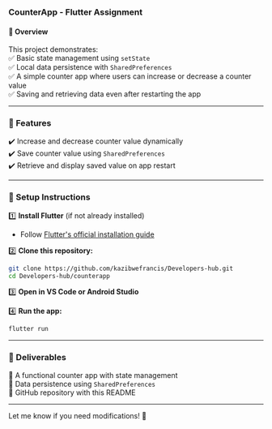 

### **CounterApp - Flutter Assignment**  

#### **📌 Overview**  
This project demonstrates:  
✅ Basic state management using `setState`  
✅ Local data persistence with `SharedPreferences`  
✅ A simple counter app where users can increase or decrease a counter value  
✅ Saving and retrieving data even after restarting the app  

---

### **📌 Features**  
✔️ Increase and decrease counter value dynamically  
✔️ Save counter value using `SharedPreferences`  
✔️ Retrieve and display saved value on app restart  

---

### **📌 Setup Instructions**  
1️⃣ **Install Flutter** (if not already installed)  
   - Follow [Flutter's official installation guide](https://flutter.dev/docs/get-started/install)  

2️⃣ **Clone this repository:**  
```sh
git clone https://github.com/kazibwefrancis/Developers-hub.git
cd Developers-hub/counterapp
```

3️⃣ **Open in VS Code or Android Studio**  

4️⃣ **Run the app:**  
```sh
flutter run
```

---

### **📌 Deliverables**  
📂 A functional counter app with state management  
📂 Data persistence using `SharedPreferences`  
📂 GitHub repository with this README  

---

Let me know if you need modifications! 🚀

